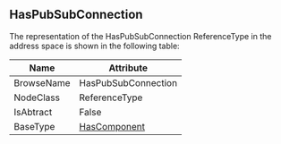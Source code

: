 <!-- objecttype -->
## HasPubSubConnection
  
The representation of the HasPubSubConnection ReferenceType in the address space is shown in the following table:  

|Name|Attribute|
|---|---|
|BrowseName|HasPubSubConnection|
|NodeClass|ReferenceType|
|IsAbtract|False|
|BaseType|[HasComponent](../../../Part3/ReferenceTypes/HasComponent/readme.md)|

